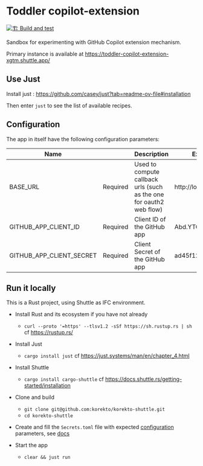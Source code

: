 # Toddler copilot-extension
[![🏗️ Build and test](https://github.com/ledoyen/toddler-copilot-extension/actions/workflows/ci.yml/badge.svg)](https://github.com/ledoyen/toddler-copilot-extension/actions/workflows/ci.yml)

Sandbox for experimenting with GitHub Copilot extension mechanism.

Primary instance is available at https://toddler-copilot-extension-xgtm.shuttle.app/

## Use Just

Install just : https://github.com/casey/just?tab=readme-ov-file#installation

Then enter `just` to see the list of available recipes.

## Configuration

The app in itself have the following configuration parameters:

| Name                                |                                     | Description                                                         | Example                               |
|-------------------------------------|-------------------------------------|---------------------------------------------------------------------|---------------------------------------|
| BASE_URL                            | Required                            | Used to compute callback urls (such as the one for oauth2 web flow) | http://localhost:8000                 |
| GITHUB_APP_CLIENT_ID                | Required                            | Client ID of the GitHub app                                         | Abd.YTGB4541hj                        |
| GITHUB_APP_CLIENT_SECRET            | Required                            | Client Secret of the GitHub app                                     | ad45f12ccb5687                        |

## Run it locally

This is a Rust project, using Shuttle as IFC environment.

* Install Rust and its ecosystem if you have not already
    * `curl --proto '=https' --tlsv1.2 -sSf https://sh.rustup.rs | sh` cf https://rustup.rs/
* Install Just
    * `cargo install just` cf https://just.systems/man/en/chapter_4.html
* Install Shuttle
    * `cargo install cargo-shuttle` cf https://docs.shuttle.rs/getting-started/installation

* Clone and build
    * `git clone git@github.com:korekto/korekto-shuttle.git`
    * `cd korekto-shuttle`

* Create and fill the `Secrets.toml` file with expected [configuration](#Configuration) parameters,
  see [docs](https://docs.shuttle.rs/resources/shuttle-secrets)

* Start the app
    * `clear && just run`
